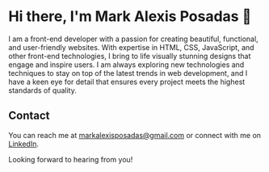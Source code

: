 # Hi there, I'm Mark Alexis Posadas 👋

I am a front-end developer with a passion for creating beautiful, functional, and user-friendly websites. With expertise in HTML, CSS, JavaScript, and other front-end technologies, I bring to life visually stunning designs that engage and inspire users. I am always exploring new technologies and techniques to stay on top of the latest trends in web development, and I have a keen eye for detail that ensures every project meets the highest standards of quality.

## Contact

You can reach me at [markalexisposadas@gmail.com](mailto:markalexisposadas@gmail.com) or connect with me on [LinkedIn](https://www.linkedin.com/in/mark-alexis-posadas-996a04151/).

Looking forward to hearing from you!
